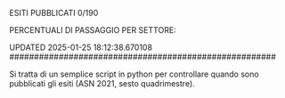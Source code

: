 ESITI PUBBLICATI 0/190 

PERCENTUALI DI PASSAGGIO PER SETTORE:

UPDATED 2025-01-25 18:12:38.670108
###################################################### 

Si tratta di un semplice script in python per controllare quando sono pubblicati gli esiti (ASN 2021, sesto quadrimestre).

